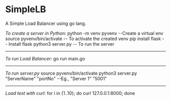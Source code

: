 # SimpleLB
A Simple Load Balancer using go lang. 

*To create a server in Python:*
python -m venv pyvenv --Create a virtual env
source pyvenv/bin/activate -- To activate the created venv
pip install flask -- Install flask
python3 server.py  -- To run the server

-------------------------------------------------------------------------------------------------------------------
*To run Load Balancer:*
go run main.go

-------------------------------------------------------------------------------------------------------------------
*To run server.py*
source pyvenv/bin/activate
python3 server.py "ServerName" "portNo" --Eg., "Server 1" "5001"

-------------------------------------------------------------------------------------------------------------------
*Load test with curl:*
for i in {1..10}; do curl 127.0.0.1:8000; done